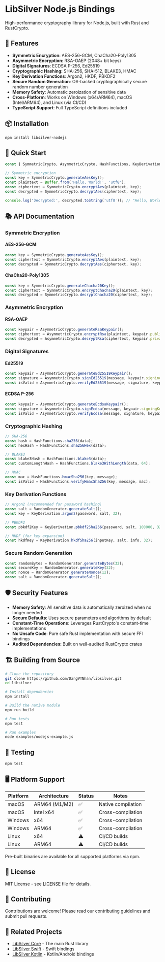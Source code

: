 # LibSilver Node.js Bindings

High-performance cryptography library for Node.js, built with Rust and RustCrypto.

## 🚀 Features

- **Symmetric Encryption**: AES-256-GCM, ChaCha20-Poly1305
- **Asymmetric Encryption**: RSA-OAEP (2048+ bit keys)
- **Digital Signatures**: ECDSA P-256, Ed25519
- **Cryptographic Hashing**: SHA-256, SHA-512, BLAKE3, HMAC
- **Key Derivation Functions**: Argon2, HKDF, PBKDF2
- **Secure Random Generation**: OS-backed cryptographically secure random number generation
- **Memory Safety**: Automatic zeroization of sensitive data
- **Cross-Platform**: Works on Windows (x64/ARM64), macOS (Intel/ARM64), and Linux (via CI/CD)
- **TypeScript Support**: Full TypeScript definitions included

## 📦 Installation

```bash
npm install libsilver-nodejs
```

## 🔧 Quick Start

```javascript
const { SymmetricCrypto, AsymmetricCrypto, HashFunctions, KeyDerivation, RandomGenerator } = require('libsilver-nodejs');

// Symmetric encryption
const key = SymmetricCrypto.generateAesKey();
const plaintext = Buffer.from('Hello, World!', 'utf8');
const ciphertext = SymmetricCrypto.encryptAes(plaintext, key);
const decrypted = SymmetricCrypto.decryptAes(ciphertext, key);

console.log('Decrypted:', decrypted.toString('utf8')); // "Hello, World!"
```

## 📚 API Documentation

### Symmetric Encryption

#### AES-256-GCM
```javascript
const key = SymmetricCrypto.generateAesKey();
const ciphertext = SymmetricCrypto.encryptAes(plaintext, key);
const decrypted = SymmetricCrypto.decryptAes(ciphertext, key);
```

#### ChaCha20-Poly1305
```javascript
const key = SymmetricCrypto.generateChacha20Key();
const ciphertext = SymmetricCrypto.encryptChacha20(plaintext, key);
const decrypted = SymmetricCrypto.decryptChacha20(ciphertext, key);
```

### Asymmetric Encryption

#### RSA-OAEP
```javascript
const keypair = AsymmetricCrypto.generateRsaKeypair();
const ciphertext = AsymmetricCrypto.encryptRsa(plaintext, keypair.publicKeyPem);
const decrypted = AsymmetricCrypto.decryptRsa(ciphertext, keypair.privateKeyPem);
```

### Digital Signatures

#### Ed25519
```javascript
const keypair = AsymmetricCrypto.generateEd25519Keypair();
const signature = AsymmetricCrypto.signEd25519(message, keypair.signingKeyBytes);
const isValid = AsymmetricCrypto.verifyEd25519(message, signature, keypair.verifyingKeyBytes);
```

#### ECDSA P-256
```javascript
const keypair = AsymmetricCrypto.generateEcdsaKeypair();
const signature = AsymmetricCrypto.signEcdsa(message, keypair.signingKeyBytes);
const isValid = AsymmetricCrypto.verifyEcdsa(message, signature, keypair.verifyingKeyBytes);
```

### Cryptographic Hashing

```javascript
// SHA-256
const hash = HashFunctions.sha256(data);
const hexHash = HashFunctions.sha256Hex(data);

// BLAKE3
const blake3Hash = HashFunctions.blake3(data);
const customLengthHash = HashFunctions.blake3WithLength(data, 64);

// HMAC
const mac = HashFunctions.hmacSha256(key, message);
const isValid = HashFunctions.verifyHmacSha256(key, message, mac);
```

### Key Derivation Functions

```javascript
// Argon2 (recommended for password hashing)
const salt = RandomGenerator.generateSalt();
const key = KeyDerivation.argon2(password, salt, 32);

// PBKDF2
const pbkdf2Key = KeyDerivation.pbkdf2Sha256(password, salt, 100000, 32);

// HKDF (for key expansion)
const hkdfKey = KeyDerivation.hkdfSha256(inputKey, salt, info, 32);
```

### Secure Random Generation

```javascript
const randomBytes = RandomGenerator.generateBytes(32);
const secureKey = RandomGenerator.generateKey(32);
const nonce = RandomGenerator.generateNonce(12);
const salt = RandomGenerator.generateSalt();
```

## 🛡️ Security Features

- **Memory Safety**: All sensitive data is automatically zeroized when no longer needed
- **Secure Defaults**: Uses secure parameters and algorithms by default
- **Constant-Time Operations**: Leverages RustCrypto's constant-time implementations
- **No Unsafe Code**: Pure safe Rust implementation with secure FFI bindings
- **Audited Dependencies**: Built on well-audited RustCrypto crates

## 🏗️ Building from Source

```bash
# Clone the repository
git clone https://github.com/DangVTNhan/libsilver.git
cd libsilver

# Install dependencies
npm install

# Build the native module
npm run build

# Run tests
npm test

# Run examples
node examples/nodejs-example.js
```

## 🧪 Testing

```bash
npm test
```

## 🖥️ Platform Support

| Platform | Architecture | Status | Notes |
|----------|-------------|--------|-------|
| macOS | ARM64 (M1/M2) | ✅ | Native compilation |
| macOS | Intel x64 | ✅ | Cross-compilation |
| Windows | x64 | ✅ | Cross-compilation |
| Windows | ARM64 | ✅ | Cross-compilation |
| Linux | x64 | ⚠️ | CI/CD builds |
| Linux | ARM64 | ⚠️ | CI/CD builds |

Pre-built binaries are available for all supported platforms via npm.

## 📄 License

MIT License - see [LICENSE](LICENSE) file for details.

## 🤝 Contributing

Contributions are welcome! Please read our contributing guidelines and submit pull requests.

## 🔗 Related Projects

- [LibSilver Core](https://github.com/DangVTNhan/libsilver) - The main Rust library
- [LibSilver Swift](https://github.com/DangVTNhan/libsilver-swift) - Swift bindings
- [LibSilver Kotlin](https://github.com/DangVTNhan/libsilver-kotlin) - Kotlin/Android bindings
